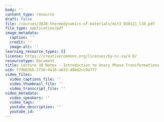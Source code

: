 ```yaml
---
body: ''
content_type: resource
draft: false
file: /courses/3020-thermodynamics-of-materials/mit3_020s21_l10.pdf
file_type: application/pdf
image_metadata:
  caption: ''
  credit: ''
  image-alt: ''
learning_resource_types: []
license: https://creativecommons.org/licenses/by-nc-sa/4.0/
resourcetype: Document
title: Lecture 10 Notes - Introduction to Unary Phase Transformations
uid: f79b63bb-2f30-4a10-a633-d9bd2cc9a7f7
video_files:
  video_captions_file: ''
  video_thumbnail_file: ''
  video_transcript_file: ''
video_metadata:
  video_speakers: ''
  video_tags: ''
  youtube_description: ''
  youtube_id: ''
---
```

